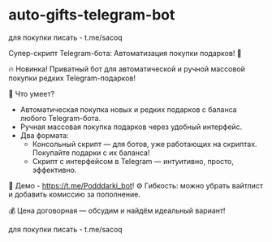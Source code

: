 # auto-gifts-telegram-bot
для покупки писать - t.me/sacoq

Супер-скрипт Telegram-бота: Автоматизация покупки подарков! 🎉

🔥 Новинка! Приватный бот для автоматической и ручной массовой покупки редких Telegram-подарков!  

💎 Что умеет?  
- Автоматическая покупка новых и редких подарков с баланса любого Telegram-бота.  
- Ручная массовая покупка подарков через удобный интерфейс.  
- Два формата:  
  - Консольный скрипт — для ботов, уже работающих на скриптах. Покупайте подарки с их баланса!  
  - Скрипт с интерфейсом в Telegram — интуитивно, просто, эффективно.  

📸 Демо - https://t.me/Podddarki_bot!
⚙️ Гибкость: можно убрать вайтлист и добавить комиссию за пополнение.  

💰 Цена договорная — обсудим и найдём идеальный вариант!

для покупки писать - t.me/sacoq
